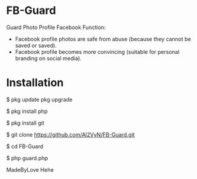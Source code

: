 # FB-Guard
Guard Photo Profile Facebook
Function:
* Facebook profile photos are safe from abuse (because they cannot be saved or saved).
* Facebook profile becomes more convincing (suitable for personal branding on social media).
# Installation
$ pkg update pkg upgrade

$ pkg install php

$ pkg install git

$ git clone https://github.com/Al2VyN/FB-Guard.git

$ cd FB-Guard

$ php guard.php

MadeByLove Hehe

